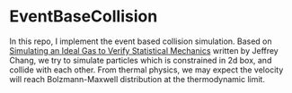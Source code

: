 # EventBaseCollision
In this repo, I implement the event based collision simulation. Based on [Simulating an Ideal Gas to Verify Statistical Mechanics](http://stanford.edu/~jeffjar/files/simulating-ideal-gas.pdf) written by Jeffrey Chang, we try to simulate particles which is constrained in 2d box, and collide with each other. From thermal physics, we may expect the velocity will reach Bolzmann-Maxwell distribution at the thermodynamic limit. 

